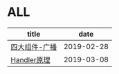 # ALL

title | date
-----|------
[四大组件-广播](./articles/Android/四大组件-广播/main.md) | 2019-02-28
[Handler原理](./articles/Android/Handler原理/main.md) | 2019-03-08
